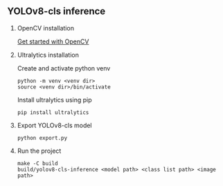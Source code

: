 
## YOLOv8-cls inference

1. OpenCV installation

   [Get started with OpenCV](https://opencv.org/get-started/)

2. Ultralytics installation

   Create and activate python venv
   ```
   python -m venv <venv dir>
   source <venv dir>/bin/activate
   ```
   Install ultralytics using pip
   ```
   pip install ultralytics
   ```

3. Export YOLOv8-cls model
   ```
   python export.py
   ```

4. Run the project 
   ```
   make -C build
   build/yolov8-cls-inference <model path> <class list path> <image path>
   ```
